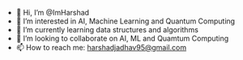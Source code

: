 - 👋 Hi, I’m @ImHarshad
- 👀 I’m interested in AI, Machine Learning and Quantum Computing
- 🌱 I’m currently learning data structures and algorithms
- 💞️ I’m looking to collaborate on AI, ML and Quamtum Computing
- 📫 How to reach me: harshadjadhav95@gmail.com

<!---
ImHarshad/ImHarshad is a ✨ special ✨ repository because its `README.md` (this file) appears on your GitHub profile.
You can click the Preview link to take a look at your changes.
--->
